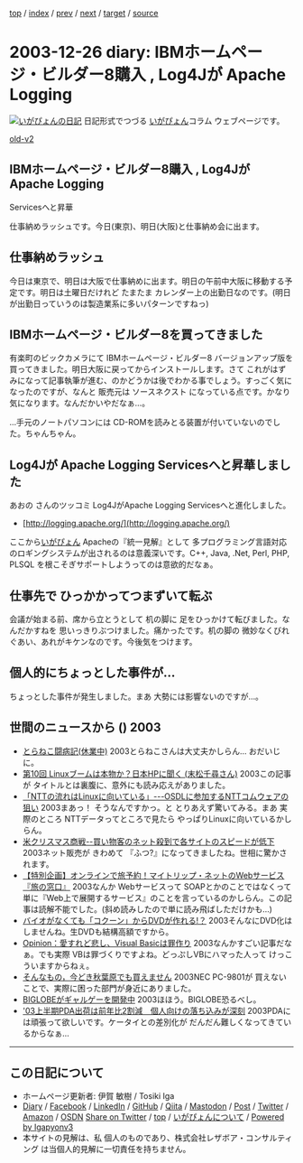 [top](../index.html) 
 / [index](index.html) 
 / [prev](ig031225.html) 
 / [next](ig031227.html) 
 / [target](https://www.igapyon.jp/igapyon/diary/2003/ig031226.html) 
 / [source](https://github.com/igapyon/diary/blob/master/2003/ig031226.src.md) 

2003-12-26 diary: IBMホームページ・ビルダー8購入 , Log4Jが Apache Logging
=====================================================================================================
[![いがぴょんの日記](https://www.igapyon.jp/igapyon/diary/images/iga202308_64.jpg "いがぴょん")](https://www.igapyon.jp/igapyon/diary/memo/memoigapyon.html) 日記形式でつづる [いがぴょん](https://www.igapyon.jp/igapyon/diary/memo/memoigapyon.html)コラム ウェブページです。

[old-v2](ig031226-orig.html)

## IBMホームページ・ビルダー8購入 , Log4Jが Apache Logging
Servicesへと昇華

仕事納めラッシュです。今日(東京)、明日(大阪)と仕事納め会に出ます。


## 仕事納めラッシュ

今日は東京で、明日は大阪で仕事納めに出ます。明日の午前中大阪に移動する予定です。明日は土曜日だけれど たまたま カレンダー上の出勤日なのです。(明日が出勤日っていうのは製造業系に多いパターンですねっ)

## IBMホームページ・ビルダー8を買ってきました

有楽町のビックカメラにて IBMホームページ・ビルダー8 バージョンアップ版を買ってきました。明日大阪に戻ってからインストールします。さて これがはずみになって記事執筆が進む、のかどうかは後でわかる事でしょう。すっごく気になったのですが、なんと 販売元は ソースネクスト になっている点です。かなり気になります。なんだかいやだなぁ…。

…手元のノートパソコンには CD-ROMを読みとる装置が付いていないのでした。ちゃんちゃん。

## Log4Jが Apache Logging Servicesへと昇華しました

あおの さんのツッコミ
Log4JがApache Logging Servicesへと進化しました。

* [http://logging.apache.org/](http://logging.apache.org/)

ここから[いがぴょん](https://www.igapyon.jp/igapyon/diary/memo/memoigapyon.html)
Apacheの『統一見解』として 多プログラミング言語対応のロギングシステムが出されるのは意義深いです。C++,
Java, .Net, Perl, PHP, PLSQL を根こそぎサポートしようってのは意欲的だなぁ。

## 仕事先で ひっかかってつまずいて転ぶ

会議が始まる前、席から立とうとして 机の脚に 足をひっかけて転びました。なんだかすねを 思いっきりぶつけました。痛かったです。机の脚の 微妙なくびれぐあい、あれがキケンなのです。今後気をつけます。

## 個人的にちょっとした事件が…

ちょっとした事件が発生しました。まあ 大勢には影響ないのですが…。

## 世間のニュースから () 2003

* [とらねこ闘病記(休業中)](http://yamaguch.sytes.net/~tora/diary/)  2003とらねこさんは大丈夫かしらん… おだいじに。
* [第10回 Linuxブームは本物か？日本HPに聞く (末松千尋さん)](http://japan.cnet.com/column/suematsu/story/0,2000048844,20063337,00.htm)  2003この記事が タイトルとは裏腹に、意外にも読み応えがありました。
* [「NTTの流れはLinuxに向いている」---OSDLに参加するNTTコムウェアの狙い](http://japan.cnet.com/news/maker/story/0,2000047861,20063051,00.htm)  2003まあっ！ そうなんですかっ。と とりあえず驚いてみる。まあ 実際のところ NTTデータってところで見たら やっぱりLinuxに向いているかしらん。
* [米クリスマス商戦--買い物客のネット殺到で各サイトのスピードが低下](http://japan.cnet.com/news/ebiz/story/0,2000047658,20063164,00.htm)  2003ネット販売が きわめて 『ふつ?』になってきましたね。世相に驚かされます。
* [【特別企画】オンラインで旅予約！マイトリップ・ネットのWebサービス『旅の窓口』](http://linux.ascii24.com/linux/news/today/2003/12/22/647512-000.html)  2003なんか Webサービスって SOAPとかのことではなくって 単に『Web上で展開するサービス』のことを言っているのかしらん。この記事は読解不能でした。(斜め読みしたので単に読み飛ばしただけかも…)
* [バイオがなくても「コクーン」からDVDが作れる!？](http://www.zdnet.co.jp/broadband/0312/22/lp06.html)  2003そんなにDVD化はしませんね。生DVDも結構高額ですから。
* [Opinion：愛すれど悲し、Visual Basicは罪作り](http://www.zdnet.co.jp/enterprise/0312/18/epn13.html)  2003なんかすごい記事だなぁ。でも実際 VBは罪づくりですよね。どっぷしVBにハマった人って けっこういますからねぇ。
* [そんなもの，今どき秋葉原でも買えません](http://itpro.nikkeibp.co.jp/free/ITPro/OPINION/20031215/1/)  2003NEC PC-9801が 買えないことで、実際に困った部門が身近にありました。
* [BIGLOBEがギャルゲーを開発中](http://www.zdnet.co.jp/news/0312/25/njbt_03.html)  2003ほほう。BIGLOBE恐るべし。
* ['03上半期PDA出荷は前年比2割減　個人向けの落ち込みが深刻](http://www.zdnet.co.jp/news/0312/25/njbt_02.html)  2003PDAには頑張って欲しいです。ケータイとの差別化が だんだん難しくなってきているからなぁ…


----------------------------------------------------------------------------------------------------

## この日記について

* ホームページ更新者: 伊賀 敏樹 / Tosiki Iga
* [Diary](https://www.igapyon.jp/igapyon/diary/) / [Facebook](https://www.facebook.com/igapyon) / [LinkedIn](https://www.linkedin.com/in/toshikiiga) / [GitHub](https://github.com/igapyon) / [Qiita](https://qiita.com/igapyon) / [Mastodon](https://social.vivaldi.net/@igapyon) / [Post](https://post.news/igapyon) / [Twitter](https://twitter.com/ToshikiIga) / [Amazon](https://www.amazon.co.jp/%E4%BC%8A%E8%B3%80-%E6%95%8F%E6%A8%B9/e/B004LTQWCQ) / [OSDN](https://ja.osdn.net/users/iga/)
[Share on Twitter](https://twitter.com/intent/tweet?hashtags=igapyon%2Cdiary%2C%E3%81%84%E3%81%8C%E3%81%B4%E3%82%87%E3%82%93&text=IBM%E3%83%9B%E3%83%BC%E3%83%A0%E3%83%9A%E3%83%BC%E3%82%B8%E3%83%BB%E3%83%93%E3%83%AB%E3%83%80%E3%83%BC8%E8%B3%BC%E5%85%A5+%2C+Log4J%E3%81%8C+Apache+Logging&url=https%3A%2F%2Fwww.igapyon.jp%2Figapyon%2Fdiary%2F2003%2Fig031226.html) / [top](../index.html) / [いがぴょんについて](https://www.igapyon.jp/igapyon/diary/memo/memoigapyon.html) / [Powered by Igapyonv3](https://github.com/igapyon/igapyonv3)
* 本サイトの見解は、私 個人のものであり、株式会社レザボア・コンサルティング は当個人的見解に一切責任を持ちません。 
